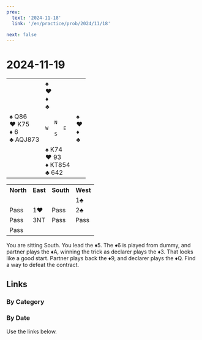 ```yaml
---
prev:
  text: '2024-11-18'
  link: '/en/practice/prob/2024/11/18'

next: false
---
```


# 2024-11-19

<table class="deal">
	<tr>
		<td></td>
		<td>♠ <br>♥ <br>♦ <br>♣ </td>
		<td></td>
	</tr>
	<tr>
		<td>♠ Q86<br>♥ K75<br>♦ 6<br>♣ AQJ873</td>
		<td><pre>   N<br>W     E<br>   S</pre></td>
		<td>♠ <br>♥ <br>♦ <br>♣ </td>
	</tr>
	<tr>
		<td></td>
		<td>♠ K74<br>♥ 93<br>♦ KT854<br>♣ 642</td>
		<td></td>
	</tr>
</table>

<table class="auction">
	<tr>
		<th>North</th>
		<th>East</th>
		<th>South</th>
		<th>West</th>
	</tr>
	<tr>
		<td></td>
		<td></td>
		<td></td>
		<td>1♣</td>
	</tr>
	<tr>
		<td>Pass</td>
		<td>1♥</td>
		<td>Pass</td>
		<td>2♣</td>
	</tr>
	<tr>
		<td>Pass</td>
		<td>3NT</td>
		<td>Pass</td>
		<td>Pass</td>
	</tr>
	<tr>
		<td>Pass</td>
		<td></td>
		<td></td>
		<td></td>
	</tr>
</table>

You are sitting South. You lead the ♦5. The ♦6 is played from dummy, and partner plays the ♦A, winning the trick as declarer plays the ♦3. That looks like a good start. Partner plays back the ♦9, and declarer plays the ♦Q. Find a way to defeat the contract.

## Links

[<Badge type="tip" text="Check Solution"/>](/en/learning/prob/2024/11/19)

### By Category

[<Badge type="tip" text="<--"/>](/en/practice/prob/2024/11/14)
[<Badge type="tip" text="Calendar"/>](/en/practice/calendar/2024/11)
[<Badge type="info" text="-->"/>](/en/practice/prob/2024/11/19#links)

### By Date

Use the links below.